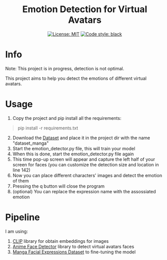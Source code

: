 <h1 align="center">Emotion Detection for Virtual Avatars</h2>
<p align="center">
<a href="https://github.com/yarinbnyamin/Emotion-Detection-on-Virtual-Avatars/blob/main/LICENSE"><img alt="License: MIT" src="https://img.shields.io/badge/License-MIT-yellow.svg"></a>
<a href="https://github.com/psf/black"><img alt="Code style: black" src="https://img.shields.io/badge/code%20style-black-000000.svg"></a>
</p>


# Info

Note: This project is in progress, detection is not optimal.

This project aims to help you detect the emotions of different virtual avatars.

# Usage

1. Copy the project and pip install all the requirements:
> pip install -r requirements.txt
2. Download the [Dataset](https://www.kaggle.com/datasets/mertkkl/manga-facial-expressions) and place it in the project dir with the name "dataset_manga"
3. Start the emotion_detector.py file, this will train your model
4. When this is done, start the emotion_detector.py file again
5. This time pop-up screen will appear and capture the left half of your screen for faces (you can customize the detection size and location in line 142)
6. Now you can place different characters' images and detect the emotion of them
7. Pressing the q button will close the program
8. (optional) You can replace the expression name with the assossiated emotion


# Pipeline

I am using:
1. [CLIP](https://github.com/openai/CLIP) library for obtain embeddings for images
2. [Anime Face Detector](https://github.com/hysts/anime-face-detector) library to detect virtual avatars faces
3. [Manga Facial Expressions Dataset](https://www.kaggle.com/datasets/mertkkl/manga-facial-expressions) to fine-tuning the model
